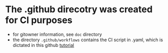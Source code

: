 # The .github direcotry was created for CI purposes
- for gitowner information, see ```doc``` directory
- the directory ``.github/workflows`` contains the CI script in .yaml,
which is dictated in this github [tutorial](https://docs.github.com/en/actions/writing-workflows/quickstart)